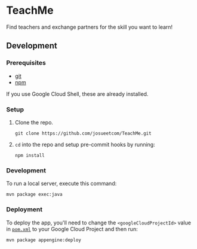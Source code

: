 # TeachMe

Find teachers and exchange partners for the skill you want to learn!

## Development

### Prerequisites

- [git](https://git-scm.com/)
- [npm](https://www.npmjs.com/get-npm)

If you use Google Cloud Shell, these are already installed.

### Setup

1. Clone the repo.

       git clone https://github.com/josueetcom/TeachMe.git

2. `cd` into the repo and setup pre-commit hooks by running:

       npm install

### Development

To run a local server,
execute this command:

    mvn package exec:java

### Deployment

To deploy the app, you'll need to change the `<googleCloudProjectId>` value in [`pom.xml`](pom.xml#L19) to your Google Cloud Project and then run:

    mvn package appengine:deploy
